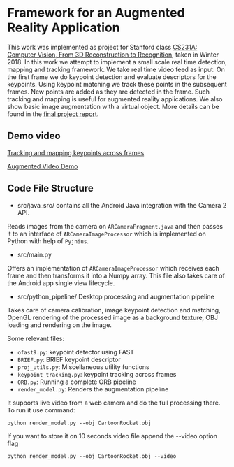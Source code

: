 # Framework for an Augmented Reality Application

This work was implemented as project for Stanford class [CS231A: Computer Vision, From 3D Reconstruction to Recognition](https://web.stanford.edu/class/cs231a/), taken in Winter 2018. In this work we attempt to implement a small scale real time detection,
mapping and tracking framework. We take real time video feed as input.
On the first frame we do keypoint detection and evaluate descriptors for
the keypoints. Using keypoint matching we track these points in the
subsequent frames. New points are added as they are detected in the
frame. Such tracking and mapping is useful for augmented reality
applications. We also show basic image augmentation with a virtual
object. More details can be found in the [final project report](https://github.com/beeRitu/Parallel-Tracking-and-Mapping-PTAM/blob/master/Final_Report.pdf).

## Demo video

[Tracking and mapping keypoints across frames](https://youtu.be/tlSAWjjdVRA) 

[Augmented Video Demo](https://youtu.be/0qT57X_Es4A)

## Code File Structure

* src/java_src/ contains all the Android Java integration with the
  Camera 2 API.

Reads images from the camera on `ARCameraFragment.java` and then
passes it to an interface of `ARCameraImageProcessor` which is
implemented on Python with help of `Pyjnius`.

* src/main.py

Offers an implementation of `ARCameraImageProcessor` which receives
each frame and then transforms it into a Numpy array. This file also
takes care of the Android app single view lifecycle.

* src/python_pipeline/ Desktop processing and augmentation pipeline

Takes care of camera calibration, image keypoint detection and
matching, OpenGL rendering of the processed image as a background
texture, OBJ loading and rendering on the image.

Some relevant files:
- `ofast9.py`: keypoint detector using FAST
- `BRIEF.py`: BRIEF keypoint descriptor
- `proj_utils.py`: Miscellaneous utility functions
- `keypoint_tracking.py`: keypoint tracking across frames
- `ORB.py`: Running a complete  ORB pipeline
- `render_model.py`: Renders the augmentation pipeline

It supports live video from a web camera and do the full
processing there. To run it use command:
```
python render_model.py --obj CartoonRocket.obj
```

If you want to store it on 10 seconds video file append the --video option
flag

```
python render_model.py --obj CartoonRocket.obj --video
```

